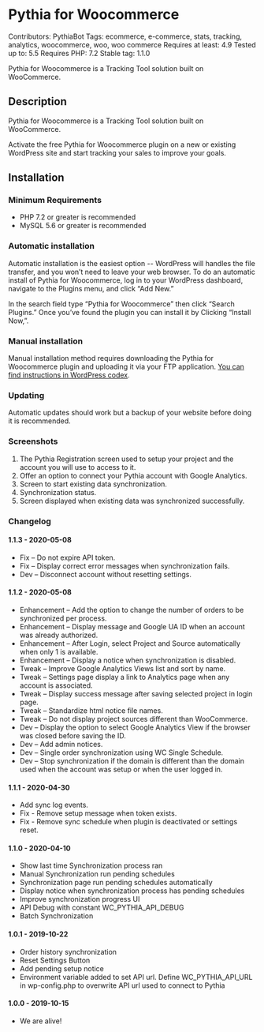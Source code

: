 # Pythia for Woocommerce
Contributors: PythiaBot
Tags: ecommerce, e-commerce, stats, tracking, analytics, woocommerce, woo, woo commerce
Requires at least: 4.9
Tested up to: 5.5
Requires PHP: 7.2
Stable tag: 1.1.0

Pythia for Woocommerce is a Tracking Tool solution built on WooCommerce.

## Description

Pythia for Woocommerce is a Tracking Tool solution built on WooCommerce.

Activate the free Pythia for Woocommerce plugin on a new or existing WordPress site and start tracking your sales to improve your goals.

## Installation

### Minimum Requirements

* PHP 7.2 or greater is recommended
* MySQL 5.6 or greater is recommended

### Automatic installation

Automatic installation is the easiest option -- WordPress will handles the file transfer, and you won’t need to leave your web browser. To do an automatic install of Pythia for Woocommerce, log in to your WordPress dashboard, navigate to the Plugins menu, and click “Add New.”
 
In the search field type “Pythia for Woocommerce” then click “Search Plugins.” Once you’ve found the plugin you can install it by Clicking “Install Now,”.

### Manual installation

Manual installation method requires downloading the Pythia for Woocommerce plugin and uploading it via your FTP application.  [You can find instructions in WordPress codex](https://wordpress.org/support/article/managing-plugins/#manual-plugin-installation).

### Updating

Automatic updates should work but a backup of your website before doing it is recommended.

### Screenshots

1. The Pythia Registration screen used to setup your project and the account you will use to access to it.
2. Offer an option to connect your Pythia account with Google Analytics.
3. Screen to start existing data synchronization.
4. Synchronization status.
5. Screen displayed when existing data was synchronized successfully.

### Changelog
#### 1.1.3 - 2020-05-08
* Fix – Do not expire API token.
* Fix – Display correct error messages when synchronization fails.
* Dev – Disconnect account without resetting settings.

#### 1.1.2 - 2020-05-08
* Enhancement – Add the option to change the number of orders to be synchronized per process.
* Enhancement – Display message and Google UA ID when an account was already authorized.
* Enhancement – After Login, select Project and Source automatically when only 1 is available.
* Enhancement – Display a notice when synchronization is disabled.
* Tweak – Improve Google Analytics Views list and sort by name.
* Tweak – Settings page display a link to Analytics page when any account is associated. 
* Tweak – Display success message after saving selected project in login page.
* Tweak – Standardize html notice file names.
* Tweak – Do not display project sources different than WooCommerce.
* Dev – Display the option to select Google Analytics View if the browser was closed before saving the ID.
* Dev – Add admin notices.
* Dev – Single order synchronization using WC Single Schedule.
* Dev – Stop synchronization if the domain is different than the domain used when the account was setup or when the user logged in.

#### 1.1.1 - 2020-04-30
* Add sync log events.
* Fix - Remove setup message when token exists.
* Fix - Remove sync schedule when plugin is deactivated or settings reset.

#### 1.1.0 - 2020-04-10
* Show last time Synchronization process ran
* Manual Synchronization run pending schedules
* Synchronization page run pending schedules automatically
* Display notice when synchronization process has pending schedules
* Improve synchronization progress UI
* API Debug with constant WC_PYTHIA_API_DEBUG
* Batch Synchronization

#### 1.0.1 - 2019-10-22
* Order history synchronization
* Reset Settings Button
* Add pending setup notice
* Environment variable added to set API url. Define WC_PYTHIA_API_URL in wp-config.php to overwrite API url used to connect to Pythia

#### 1.0.0 - 2019-10-15
* We are alive!
